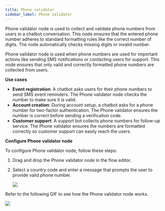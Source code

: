 ```yaml
---
title: Phone validator
sidebar_label: Phone validator
---
```


Phone validator node is used to collect and validate phone numbers from users in a chatbot conversation. This node ensures that the entered phone number adheres to standard formatting rules like the correct number of digits. The node automatically checks missing digits or invalid number.

Phone validator node is used when phone numbers are used for important actions like sending SMS notifications or contacting users for support. This node ensures that only valid and correctly formatted phone numbers are collected from users.

**Use cases**

* **Event registration**: A chatbot asks users for their phone numbers to send SMS event reminders. The Phone validator node checks the number to make sure it is valid.
* **Account creation**: During account setup, a chatbot asks for a phone number for two-factor authentication. The Phone validator ensures the number is correct before sending a verification code.
* **Customer support**: A support bot collects phone numbers for follow-up service. The Phone validator ensures the numbers are formatted correctly so customer support can easily reach the users.

**Configure Phone validator node**

To configure Phone validator node, follow these steps:

1. Drag and drop the Phone validator node in the flow editor.

2. Select a country code and enter a message that prompts the user to provide valid phone number.

    ![](https://imgur.com/wE3VKDH.png)

Refer to the following GIF to see how the Phone validator node works.

   ![](https://imgur.com/g0qfFsY.gif)